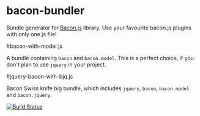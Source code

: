 bacon-bundler
=============

Bundle generator for [Bacon.js](https://github.com/baconjs/bacon.js) library. 
Use your favourite bacon.js plugins with only one js file!

#bacon-with-model.js

A bundle containing `bacon` and `bacon.model`. This is a perfect choice, if you don't plan to use `jquery` in your project.

#jquery-bacon-with-bjq.js

Bacon Swiss knife big bundle, which includes `jquery`, `bacon`, `bacon.model` and `bacon.jquery`.

[![Build Status](https://api.travis-ci.org/wolfflow/bacon.bundler.png)](https://travis-ci.org/wolfflow/bacon.bundler)